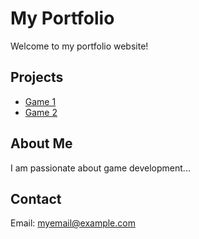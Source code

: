 # My Portfolio
Welcome to my portfolio website!

## Projects
- [Game 1](https://example.com)
- [Game 2](https://example.com)

## About Me
I am passionate about game development...

## Contact
Email: myemail@example.com
